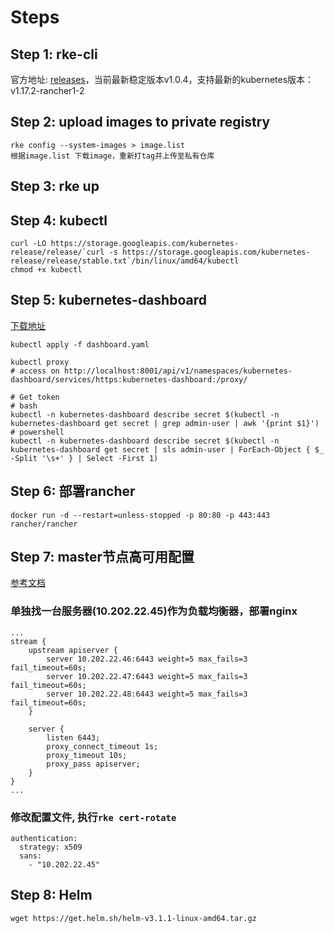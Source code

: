 # Steps
## Step 1: rke-cli
官方地址: [releases](https://github.com/rancher/rke/releases)，当前最新稳定版本v1.0.4，支持最新的kubernetes版本：v1.17.2-rancher1-2
## Step 2: upload images to private registry
```
rke config --system-images > image.list
根据image.list 下载image，重新打tag并上传至私有仓库
```
## Step 3: rke up
## Step 4: kubectl
```
curl -LO https://storage.googleapis.com/kubernetes-release/release/`curl -s https://storage.googleapis.com/kubernetes-release/release/stable.txt`/bin/linux/amd64/kubectl
chmod +x kubectl
```
## Step 5: kubernetes-dashboard
[下载地址](https://raw.githubusercontent.com/kubernetes/dashboard/v2.0.0-rc5/aio/deploy/recommended.yaml)
```
kubectl apply -f dashboard.yaml 

kubectl proxy
# access on http://localhost:8001/api/v1/namespaces/kubernetes-dashboard/services/https:kubernetes-dashboard:/proxy/

# Get token 
# bash 
kubectl -n kubernetes-dashboard describe secret $(kubectl -n kubernetes-dashboard get secret | grep admin-user | awk '{print $1}')
# powershell
kubectl -n kubernetes-dashboard describe secret $(kubectl -n kubernetes-dashboard get secret | sls admin-user | ForEach-Object { $_ -Split '\s+' } | Select -First 1)
```
## Step 6: 部署rancher
```
docker run -d --restart=unless-stopped -p 80:80 -p 443:443 rancher/rancher
```
## Step 7: master节点高可用配置
[参考文档](https://zhuanlan.zhihu.com/p/68546385)
### 单独找一台服务器(10.202.22.45)作为负载均衡器，部署nginx
```
...
stream {
    upstream apiserver {
        server 10.202.22.46:6443 weight=5 max_fails=3 fail_timeout=60s;
        server 10.202.22.47:6443 weight=5 max_fails=3 fail_timeout=60s;
        server 10.202.22.48:6443 weight=5 max_fails=3 fail_timeout=60s;
    }

    server {
        listen 6443;
        proxy_connect_timeout 1s;
        proxy_timeout 10s;
        proxy_pass apiserver;
    }
}
...
```
### 修改配置文件, 执行```rke cert-rotate```
```
authentication:
  strategy: x509
  sans:
    - "10.202.22.45"
```
## Step 8: Helm
```
wget https://get.helm.sh/helm-v3.1.1-linux-amd64.tar.gz
```